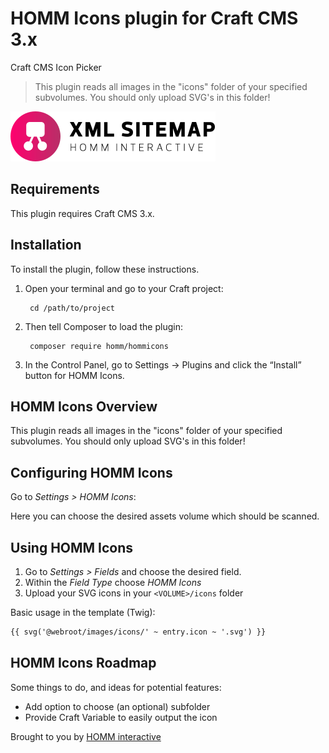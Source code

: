 # HOMM Icons plugin for Craft CMS 3.x

Craft CMS Icon Picker

> This plugin reads all images in the "icons" folder of your specified subvolumes.
> You should only upload SVG's in this folder!

![Screenshot](resources/img/plugin-logo.svg)

## Requirements

This plugin requires Craft CMS 3.x.

## Installation

To install the plugin, follow these instructions.

1. Open your terminal and go to your Craft project:

        cd /path/to/project

2. Then tell Composer to load the plugin:

        composer require homm/hommicons

3. In the Control Panel, go to Settings → Plugins and click the “Install” button for HOMM Icons.

## HOMM Icons Overview

This plugin reads all images in the "icons" folder of your specified subvolumes. You should only upload SVG's in this
folder!

## Configuring HOMM Icons

Go to _Settings > HOMM Icons_:

Here you can choose the desired assets volume which should be scanned.

## Using HOMM Icons

1. Go to _Settings > Fields_ and choose the desired field.
2. Within the _Field Type_ choose _HOMM Icons_
3. Upload your SVG icons in your `<VOLUME>/icons` folder

Basic usage in the template (Twig):

```html
{{ svg('@webroot/images/icons/' ~ entry.icon ~ '.svg') }}
```

## HOMM Icons Roadmap

Some things to do, and ideas for potential features:

* Add option to choose (an optional) subfolder
* Provide Craft Variable to easily output the icon

Brought to you by [HOMM interactive](https://github.com/HOMMinteractive)
